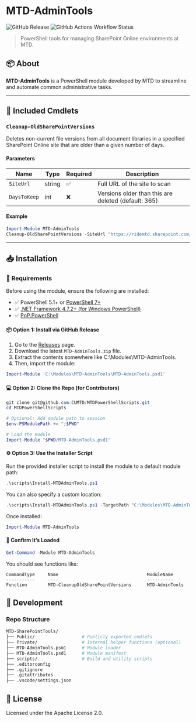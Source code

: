 # MTD-AdminTools

![GitHub Release](https://img.shields.io/github/v/release/CUMTD/MTDPowerShellScripts?sort=date&display_name=release&style=for-the-badge&cacheSeconds=120&link=https%3A%2F%2Fgithub.com%2FCUMTD%2FMTDPowerShellScripts%2Freleases)
![GitHub Actions Workflow Status](https://img.shields.io/github/actions/workflow/status/CUMTD/MTDPowerShellScripts/build.yml?style=for-the-badge&label=Release%20Build&cacheSeconds=120&link=https%3A%2F%2Fgithub.com%2FCUMTD%2FMTDPowerShellScripts%2Factions%2Fworkflows%2Fbuild.yml)

> PowerShell tools for managing SharePoint Online environments at MTD.

## 📦 About

**MTD-AdminTools** is a PowerShell module developed by MTD to streamline and automate common administrative tasks.

---

## 📂 Included Cmdlets

### `Cleanup-OldSharePointVersions`

Deletes non-current file versions from all document libraries in a specified SharePoint Online site that are older than a given number of days.

#### Parameters

| Name         | Type   | Required | Description                                         |
| ------------ | ------ | -------- | --------------------------------------------------- |
| `SiteUrl`    | string | ✅       | Full URL of the site to scan                        |
| `DaysToKeep` | int    | ❌       | Versions older than this are deleted (default: 365) |

#### Example

```powershell
Import-Module MTD-AdminTools
Cleanup-OldSharePointVersions -SiteUrl "https://ridemtd.sharepoint.com/sites/your-site" -DaysToKeep 180
```

---

## 📥 Installation

### 🔧 Requirements

Before using the module, ensure the following are installed:

- ✅ PowerShell 5.1+ or [PowerShell 7+][ps]
- ✅ [.NET Framework 4.7.2+ (for Windows PowerShell)][dotnet]
- ✅ [PnP.PowerShell][pnp]

#### 📦 Option 1: Install via GitHub Release

1. Go to the [Releases][release] page.
2. Download the latest `MTD-AdminTools.zip` file.
3. Extract the contents somewhere like C:\Modules\MTD-AdminTools.
4. Then, import the module:

```powershell
Import-Module 'C:\Modules\MTD-AdminTools\MTD-AdminTools.psd1'
```

#### 💻 Option 2: Clone the Repo (for Contributors)

```powershell
git clone git@github.com:CUMTD/MTDPowerShellScripts.git
cd MTDPowerShellScripts

# Optional: Add module path to session
$env:PSModulePath += ";$PWD"

# Load the module
Import-Module "$PWD/MTD-AdminTools.psd1"
```

#### ⚙️ Option 3: Use the Installer Script

Run the provided installer script to install the module to a default module path:

```powershell
.\scripts\Install-MTDAdminTools.ps1
```

You can also specify a custom location:

```powershell
.\scripts\Install-MTDAdminTools.ps1 -TargetPath "C:\Modules\MTD-AdminTools"
```

Once installed:

```powershell
Import-Module MTD-AdminTools
```

#### 🧪 Confirm It’s Loaded

```powershell
Get-Command -Module MTD-AdminTools
```

You should see functions like:

```pgsql
CommandType     Name                                  ModuleName
-----------     ----                                  ----------
Function        MTD-CleanupOldSharePointVersions      MTD-AdminTools
```

## 🧰 Development

### Repo Structure

```bash
MTD-SharePointTools/
├── Public/                  # Publicly exported cmdlets
├── Private/                 # Internal helper functions (optional)
├── MTD-AdminTools.psm1      # Module loader
├── MTD-AdminTools.psd1      # Module manifest
├── scripts/                 # Build and utility scripts
├── .editorconfig
├── .gitignore
├── .gitattributes
├── .vscode/settings.json
```

## 📜 License

Licensed under the Apache License 2.0.

[ps]: https://learn.microsoft.com/en-us/powershell/scripting/install/installing-powershell-on-windows?view=powershell-7.5#installing-the-msi-package
[dotnet]: https://dotnet.microsoft.com/en-us/download/dotnet-framework/net472
[pnp]: https://pnp.github.io/powershell/
[release]: https://github.com/CUMTD/MTDPowerShellScripts/releases
